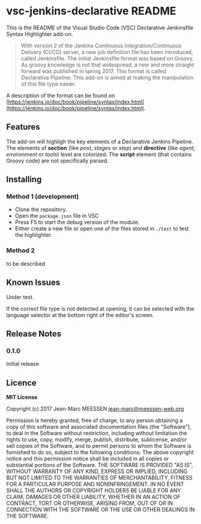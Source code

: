 # vsc-jenkins-declarative README


This is the README of the Visual Studio Code (VSC) Declarative Jenkinsfile Syntax Highlighter add-on. 

> With version 2 of the Jenkins Continuous Integration/Continuous Delivery (CI/CD) server, a new job definition file has been introduced, called Jenkinsfile. The initial Jenkinsfile format was based on Groovy. As groovy knowledge is not that widespread, a new and more straight forward was published in spring 2017. This format is called Declarative Pipeline. This add-on is aimed at making the manipulation of this file type easier.

A description of the format can be found on [https://jenkins.io/doc/book/pipeline/syntax/index.html](https://jenkins.io/doc/book/pipeline/syntax/index.html).

## Features

The add-on will highligh the key elements of a Declarative Jenkins Pipeline. The elements of **section** (like *post*, *stages* or *step*) and **directive** (like *agent*, *environment* or *tools*) level are colorized. The **script** element (that contains Groovy code) are not specifically parsed. 


## Installing

### Method 1 (development)

* Clone the repository. 
* Open the `package.json` file in VSC 
* Press F5 to start the debug version of the module. 
* Either create a new file or open one of the files stored in `./test` to test the highlighter. 

### Method 2

to be described

## Known Issues

Under test.

If the correct file type is not detected at opening, it can be selected with the language selector at the bottom right of the editor's screen.

## Release Notes

### 0.1.0

Initial release 

## Licence

**MIT License**

Copyright (c) 2017 Jean-Marc MEESSEN <jean-marc@meessen-web.org>

Permission is hereby granted, free of charge, to any person obtaining a copy of this software and associated documentation files (the "Software"), to deal in the Software without restriction, including without limitation the rights to use, copy, modify, merge, publish, distribute, sublicense, and/or sell copies of the Software, and to permit persons to whom the Software is furnished to do so, subject to the following conditions: The above copyright notice and this permission notice shall be included in all copies or substantial portions of the Software.
THE SOFTWARE IS PROVIDED "AS IS", WITHOUT WARRANTY OF ANY KIND, EXPRESS OR IMPLIED, INCLUDING BUT NOT LIMITED TO THE WARRANTIES OF MERCHANTABILITY, FITNESS FOR A PARTICULAR PURPOSE AND NONINFRINGEMENT. IN NO EVENT SHALL THE AUTHORS OR COPYRIGHT HOLDERS BE LIABLE FOR ANY CLAIM, DAMAGES OR OTHER LIABILITY, WHETHER IN AN ACTION OF CONTRACT, TORT OR OTHERWISE, ARISING FROM, OUT OF OR IN CONNECTION WITH THE SOFTWARE OR THE USE OR OTHER DEALINGS IN THE SOFTWARE.